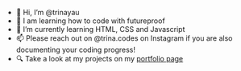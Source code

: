 - 👋 Hi, I’m @trinayau
- 👀 I am learning how to code with futureproof
- 🌱 I’m currently learning HTML, CSS and Javascript
- 📫 Please reach out on @trina.codes on Instagram if you are also documenting your coding progress!
- 🔍 Take a look at my projects on my [portfolio page](https://trina-yau.netlify.app/)

<!---
trinayau/trinayau is a ✨ special ✨ repository because its `README.md` (this file) appears on your GitHub profile.
You can click the Preview link to take a look at your changes.
--->

